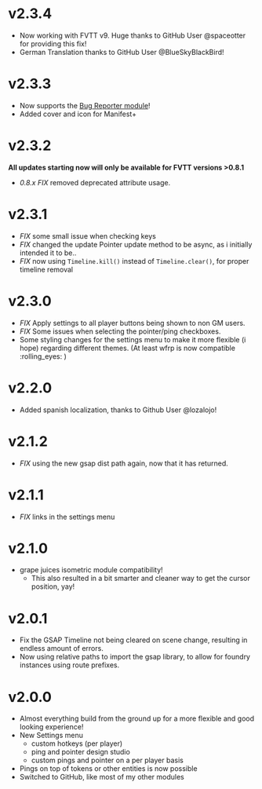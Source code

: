 # v2.3.4

- Now working with FVTT v9. Huge thanks to GitHub User @spaceotter for providing this fix!
- German Translation thanks to GitHub User @BlueSkyBlackBird!

# v2.3.3

- Now supports the [Bug Reporter module](https://www.foundryvtt-hub.com/package/bug-reporter/)!
- Added cover and icon for Manifest+

# v2.3.2

**All updates starting now will only be available for FVTT versions >0.8.1**

- _0.8.x FIX_ removed deprecated attribute usage.

# v2.3.1

- _FIX_ some small issue when checking keys
- _FIX_ changed the update Pointer update method to be async, as i initially intended it to be..
- _FIX_ now using `Timeline.kill()` instead of `Timeline.clear()`, for proper timeline removal

# v2.3.0

- _FIX_ Apply settings to all player buttons being shown to non GM users.
- _FIX_ Some issues when selecting the pointer/ping checkboxes.
- Some styling changes for the settings menu to make it more flexible (i hope) regarding different themes. (At least wfrp is now compatible :rolling_eyes: )

# v2.2.0

- Added spanish localization, thanks to Github User @lozalojo!

# v2.1.2

- _FIX_ using the new gsap dist path again, now that it has returned.

# v2.1.1

- _FIX_ links in the settings menu

# v2.1.0

- grape juices isometric module compatibility!
  - This also resulted in a bit smarter and cleaner way to get the cursor position, yay!

# v2.0.1

- Fix the GSAP Timeline not being cleared on scene change, resulting in endless amount of errors.
- Now using relative paths to import the gsap library, to allow for foundry instances using route prefixes.

# v2.0.0

- Almost everything build from the ground up for a more flexible and good looking experience!
- New Settings menu
  - custom hotkeys (per player)
  - ping and pointer design studio
  - custom pings and pointer on a per player basis
- Pings on top of tokens or other entities is now possible
- Switched to GitHub, like most of my other modules
